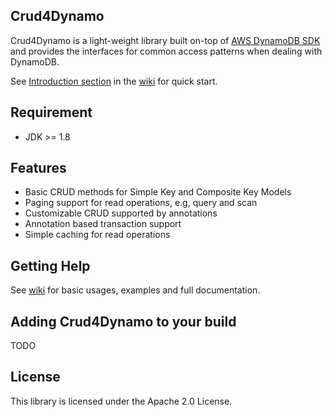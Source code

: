 ## Crud4Dynamo
Crud4Dynamo is a light-weight library built on-top of [AWS DynamoDB SDK](https://docs.aws.amazon.com/amazondynamodb/latest/developerguide/Programming.html) and provides the interfaces for common access patterns when dealing with DynamoDB.


See [Introduction section](https://github.com/aws-samples/crud4dynamo/wiki/Introduction) in the [wiki](https://github.com/aws-samples/crud4dynamo/wiki) for quick start.

## Requirement
* JDK >= 1.8

## Features
* Basic CRUD methods for Simple Key and Composite Key Models
* Paging support for read operations, e.g, query and scan
* Customizable CRUD supported by annotations
* Annotation based transaction support
* Simple caching for read operations

## Getting Help
See [wiki](https://github.com/aws-samples/crud4dynamo/wiki) for basic usages, examples and full documentation.

## Adding Crud4Dynamo to your build
TODO

## License
This library is licensed under the Apache 2.0 License.